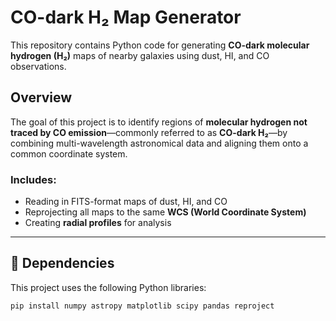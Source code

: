 # CO-dark H₂ Map Generator

This repository contains Python code for generating **CO-dark molecular hydrogen (H₂)** maps of nearby galaxies using dust, HI, and CO observations.

## Overview

The goal of this project is to identify regions of **molecular hydrogen not traced by CO emission**—commonly referred to as **CO-dark H₂**—by combining multi-wavelength astronomical data and aligning them onto a common coordinate system.

### Includes:

- Reading in FITS-format maps of dust, HI, and CO
- Reprojecting all maps to the same **WCS (World Coordinate System)**
- Creating **radial profiles** for analysis

---

## 📂 Dependencies

This project uses the following Python libraries:

```bash
pip install numpy astropy matplotlib scipy pandas reproject
